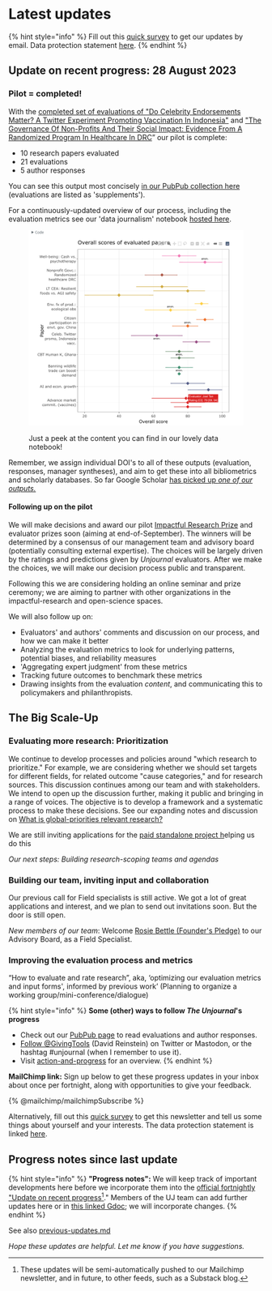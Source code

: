 # Latest updates

{% hint style="info" %}
Fill out this [quick survey](http://eepurl.com/ipFMdg) to get our updates by email. Data protection statement [here](https://bit.ly/46y0LqH).
{% endhint %}

## Update on recent progress: 28 August 2023

### Pilot = completed!

With the [completed set of evaluations of "Do Celebrity Endorsements Matter? A Twitter Experiment Promoting Vaccination In Indonesia"](https://unjournal.pubpub.org/pub/alatasevalsum/release/1?readingCollection=02bc1831) and ["The Governance Of Non-Profits And Their Social Impact: Evidence From A Randomized Program In Healthcare In DRC](https://unjournal.pubpub.org/pub/eval-sum-governance-nonprofits/release/3)” our pilot is complete:

* 10 research papers evaluated
* 21 evaluations
* 5 author responses&#x20;

You can see this output most concisely [in our PubPub collection here](https://unjournal.pubpub.org/evaluation-summary-and-metrics) (evaluations are listed as 'supplements').

For a continuously-updated overview of our process, including the evaluation metrics see our 'data journalism' notebook [hosted here](https://unjournal.github.io/unjournaldata/chapters/evaluation\_data\_analysis.html#basic-presentation).&#x20;

<figure><img src="../.gitbook/assets/image (13).png" alt=""><figcaption><p>Just a peek at the content you can find in our lovely data notebook!</p></figcaption></figure>



Remember, we assign individual DOI's to all of these outputs (evaluation, responses, manager syntheses), and aim to get these into all bibliometrics and scholarly databases. So far Google Scholar [has picked up _one of our outputs._](https://scholar.google.com/scholar?hl=en\&as\_sdt=0%2C22\&q=source%3A%22the+unjournal%22\&btnG=\&oq=unjo)

#### Following up on the pilot

We will make decisions and award our pilot [Impactful Research Prize](call-for-participants-research/impactful-research-prize/) and evaluator prizes soon (aiming at end-of-September). The winners will be determined by a consensus of our management team and advisory board (potentially consulting external expertise). The choices will be largely driven by the ratings and predictions given by _Unjournal_ evaluators. After we make the choices, we will make our decision process public and transparent.

Following this we are considering holding an online seminar and prize ceremony; we are aiming to partner with other organizations in the impactful-research and open-science spaces.

We will also follow up on:

* Evaluators' and authors' comments and discussion on our process, and how we can make it better
* Analyzing the evaluation metrics to look for underlying patterns, potential biases, and reliability measures
* 'Aggregating expert judgment' from these metrics
* Tracking future outcomes to benchmark these metrics&#x20;
* Drawing insights from the evaluation _content_, and communicating this to policymakers and philanthropists.



## The Big Scale-Up&#x20;

### Evaluating more research: Prioritization&#x20;

We continue to develop processes and policies around "which research to prioritize." For example, we are considering whether we should set targets for different fields, for related outcome "cause categories," and for research sources. This discussion continues among our team and with stakeholders. We intend to open up the discussion further, making it public and bringing in a range of voices. The objective is to develop a framework and a systematic process to make these decisions. See our expanding notes and discussion on [What is global-priorities relevant research?](https://app.gitbook.com/o/-MfFk4CTSGwVOPkwnRgx/s/b1RpEkRWWqZAV4SlrFCt/the-field-and-ea-gp-research)

We are still inviting applications for the [paid standalone project h](https://docs.google.com/document/d/1MBKQx8RNqvxMcJPBt4cXtjQ8SUm4OIwJc8O1Jr65QSQ/edit#heading=h.g1g4xbvds9au)elping us do this

_Our next steps: Building research-scoping teams and agendas_

### Building our team, inviting input and collaboration

Our previous call for Field specialists is still active. We got a lot of great applications and interest, and we plan to send out invitations soon. But the door is still open. &#x20;

_New members of our team_: Welcome [Rosie Bettle (Founder's Pledge)](https://www.linkedin.com/in/rosie-bettle-84a1051b0/) to our Advisory Board, as a Field Specialist.





### Improving the evaluation process and metrics

“How to evaluate and rate research”, aka, ‘optimizing our evaluation metrics and input forms', informed by previous work’ (Planning to organize a working group/mini-conference/dialogue)&#x20;







{% hint style="info" %}
**Some (other) ways to follow **_**The Unjournal**_**'s progress**

* Check out our [PubPub page](https://unjournal.pubpub.org/) to read evaluations and author responses.
* [Follow @GivingTools](https://twitter.com/GivingTools?ref\_src=twsrc%5Etfw) (David Reinstein) on Twitter or Mastodon, or the hashtag #unjournal (when I remember to use it).
* Visit [action-and-progress](../action-and-progress/ "mention") for an overview.
{% endhint %}

**MailChimp link:** Sign up below to get these progress updates in your inbox about once per fortnight, along with opportunities to give your feedback.

{% @mailchimp/mailchimpSubscribe %}

Alternatively, fill out this [quick survey](http://eepurl.com/ipFMdg) to get this newsletter and tell us some things about yourself and your interests. The data protection statement is linked [here](https://bit.ly/46y0LqH).



## Progress notes since last update

{% hint style="info" %}
**"Progress notes":** We will keep track of important developments here before we incorporate them into the [official fortnightly "Update on recent progress](#user-content-fn-1)[^1]." Members of the UJ team can add further updates here or in [this linked Gdoc](https://docs.google.com/document/d/1jLLhbqRQHAD51xoI\_HJIPU4R8-3MQtjvn6kuUfCi5BU/edit); we will incorporate changes.
{% endhint %}

See also [previous-updates.md](latest-updates/previous-updates.md "mention")



_Hope these updates are helpful. Let me know if you have suggestions._

[^1]: These updates will be semi-automatically pushed to our Mailchimp newsletter, and in future, to other feeds, such as a Substack blog.
